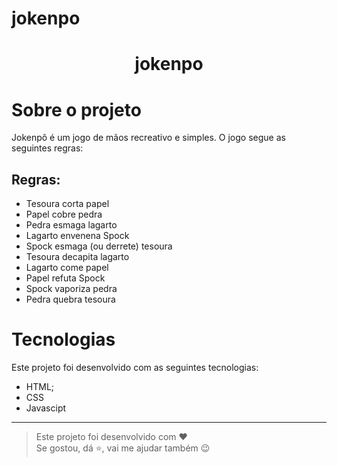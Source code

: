 # jokenpo
<h1 align="center">jokenpo  </h1>
  
<p align="center">
 </p>

# Sobre o projeto 
Jokenpô é um jogo de mãos recreativo e simples. O jogo segue as seguintes regras:

## Regras:
- Tesoura corta papel
- Papel cobre pedra
- Pedra esmaga lagarto
- Lagarto envenena Spock
- Spock esmaga (ou derrete) tesoura
- Tesoura decapita lagarto
- Lagarto come papel
- Papel refuta Spock
- Spock vaporiza pedra
- Pedra quebra tesoura

# Tecnologias 
Este projeto foi desenvolvido com as seguintes tecnologias:
- HTML;
- CSS
- Javascipt
---


>Este projeto foi desenvolvido com ❤️ <br> 
Se gostou, dá ⭐, vai me ajudar também 😉

